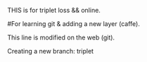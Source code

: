 THIS is for triplet loss && online.

#For learning git & adding a new layer (caffe).

This line is modified on the web (git).

Creating a new branch: triplet
